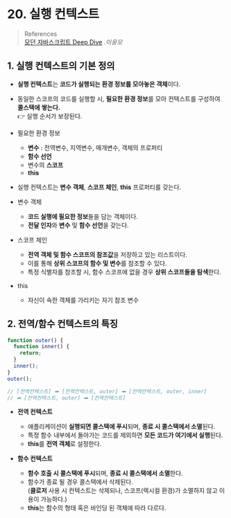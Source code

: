# 20. 실행 컨텍스트

> References <br> <a href="http://www.yes24.com/Product/Goods/92742567?OzSrank=1">모던 자바스크립트 Deep Dive</a> _.이웅모_

## 1. 실행 컨텍스트의 기본 정의

- **실행 컨텍스트**는 **코드가 실행되는 환경 정보를 모아놓은 객체**이다.
- 동일한 스코프의 코드를 실행할 시, **필요한 환경 정보**를 모아 컨텍스트를 구성하여 **콜스택에 쌓는다.** <br>
  👉 실행 순서가 보장된다.

- 필요한 환경 정보

  - **변수** : 전역변수, 지역변수, 매개변수, 객체의 프로퍼티
  - **함수 선언**
  - 변수의 **스코프**
  - **this**

- 실행 컨텍스트는 **변수 객체**, **스코프 체인**, **this** 프로퍼티를 갖는다.

- 변수 객체

  - **코드 실행에 필요한 정보**들을 담는 객체이다.
  - **전달 인자**와 **변수** 및 **함수 선언**을 갖는다.

- 스코프 체인

  - **전역 객체 및 함수 스코프의 참조값**을 저장하고 있는 리스트이다.
  - 이를 통해 **상위 스코프의 함수 및 변수**를 참조할 수 있다.
  - 특정 식별자를 참조할 시, 함수 스코프에 없을 경우 **상위 스코프들을 탐색**한다.

- this
  - 자신이 속한 객체를 가리키는 자기 참조 변수

## 2. 전역/함수 컨텍스트의 특징

```javascript
function outer() {
  function inner() {
    return;
  }
  inner();
}
outer();

// [전역컨텍스트] ➡ [전역컨텍스트, outer] ➡ [전역컨텍스트, outer, inner]
// ➡ [전역컨텍스트, outer] ➡ [전역컨텍스트]
```

- **전역 컨텍스트**

  - 애플리케이션이 **실행되면 콜스택에 푸시**되며, **종료 시 콜스택에서 소멸**된다.
  - 특정 함수 내부에서 돌아가는 코드를 제외하면 **모든 코드가 여기에서 실행**된다.
  - **this**를 **전역 객체**로 설정한다.

- **함수 컨텍스트**
  - **함수 호출 시 콜스택에 푸시**되며, **종료 시 콜스택에서 소멸**한다.
  - 함수가 종료 될 경우 콜스택에서 삭제된다. <br>
    (**클로저** 사용 시 컨텍스트는 삭제되나, 스코프(렉시컬 환경)가 소멸하지 않고 이용이 가능하다.)
  - **this**는 함수의 형태 혹은 바인딩 된 객체에 따라 다르다.

